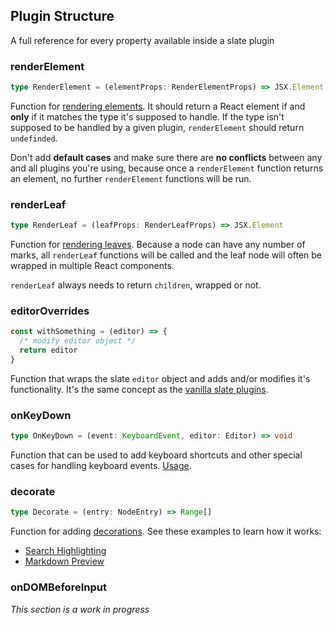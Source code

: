 ## Plugin Structure

A full reference for every property available inside a slate plugin

### renderElement

```ts
type RenderElement = (elementProps: RenderElementProps) => JSX.Element | undefined
```

Function for [rendering elements](https://docs.slatejs.org/concepts/08-rendering). It should return a React element if and **only** if it matches the type it's supposed to handle. If the type isn't supposed to be handled by a given plugin, `renderElement` should return `undefinded`.

Don't add **default cases** and make sure there are **no conflicts** between any and all plugins you're using, because once a `renderElement` function returns an element, no further `renderElement` functions will be run.

### renderLeaf

```ts
type RenderLeaf = (leafProps: RenderLeafProps) => JSX.Element
```

Function for [rendering leaves](https://docs.slatejs.org/concepts/08-rendering#leaves). Because a node can have any number of marks, all `renderLeaf` functions will be called and the leaf node will often be wrapped in multiple React components.

`renderLeaf` always needs to return `children`, wrapped or not.

### editorOverrides

```js
const withSomething = (editor) => {
  /* modify editor object */
  return editor
}
```

Function that wraps the slate `editor` object and adds and/or modifies it's functionality. It's the same concept as the [vanilla slate plugins](https://docs.slatejs.org/concepts/07-plugins).

### onKeyDown

```ts
type OnKeyDown = (event: KeyboardEvent, editor: Editor) => void
```

Function that can be used to add keyboard shortcuts and other special cases for handling keyboard events. [Usage](https://docs.slatejs.org/walkthroughs/02-adding-event-handlers).

### decorate

```ts
type Decorate = (entry: NodeEntry) => Range[]
```

Function for adding [decorations](https://docs.slatejs.org/concepts/08-rendering#decorations). See these examples to learn how it works:

- [Search Highlighting](https://github.com/ianstormtaylor/slate/blob/master/site/examples/search-highlighting.js)
- [Markdown Preview](https://github.com/ianstormtaylor/slate/blob/master/site/examples/markdown-preview.js)

### onDOMBeforeInput

<!-- TODO: this section needs to be written -->

_This section is a work in progress_
